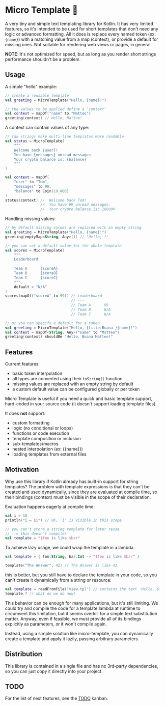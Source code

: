 # Micro Template 📃

A very tiny and simple text templating library for Kotlin. It has very limited features, so it's intended to be used for short templates that don't need any logic or advanced formatting. All it does is replace every named token (ex: `{name}`) with a matching value from a map (context), or provide a default for missing ones. Not suitable for rendering web views or pages, in general. 

**NOTE**: It's not optimized for speed, but as long as you render short strings performance shouldn't be a problem.

## Usage

A simple "hello" example:

```kotlin
// create a reusable template
val greeting = MicroTemplate("Hello, {name}!")

// the values to be applied define a 'context'
val context = mapOf("name" to "Matteo")
greeting(context) // Hello, Matteo!
```
A context can contain values of any type:

```kotlin
// raw strings make multi-line templates more readable
val status = MicroTemplate(
    """
    Welcome back {user}! 
    You have {messages} unread messages. 
    Your crypto balance is: {balance}
    """
)

val context = mapOf(
    "user" to "Tom",
    "messages" to 99,
    "balance" to Coin(10_000)
)
status(context) //  Welcome back Tom! 
                //  You have 99 unread messages.
                //  Your crypto balance is: 10000©
```

Handling missing values:

```kotlin
// by default missing values are replaced with an empty string
val greeting = MicroTemplate("Hello, {name}!")
greeting(emptyMap<String, Any>()) // "Hello, !"

// you can set a default value for the whole template
val scores = MicroTemplate(
    """
    Leaderboard
    ---
    Team A      {scoreA}
    Team B      {scoreB}
    Team C      {scoreC}
    """,
    default = "N/A"
)
scores(mapOf("scoreA" to 99)) // Leaderboard
                              // ---
                              // Team A      99
                              // Team B      N/A
                              // Team C      N/A

// or you can specify a default for a token
val greeting = MicroTemplate("Hello, {title:Buana }{name}!")
val context = mapOf<String, Any>("name" to "Matteo")
greeting(context) shouldBe "Hello, Buana Matteo!"
```

## Features

Current features:
- basic token interpolation
- all types are converted using their `toString()` function
- missing values are replaced with an empty string by default
- a custom default value can be configured globally or per token

Micro Template is useful if you need a quick and basic template support, hard-coded in your source code (it doesn't support loading template files).

It does **not** support:
- custom formatting
- logic (no conditional or loops)
- functions or code execution
- template composition or inclusion
- sub-templates/macros
- nested interpolation (ex: {{name}})
- loading templates from external files

## Motivation

Why use this library if Kotlin already has built-in support for string templates? The problem with template expressions is that they can't be created and used dynamically, since they are evaluated at compile time, so their bindings (context) must be visible in the scope of their declaration.

Evaluation happens eagerly at compile time:

```kotlin
val i = 10
println("i = $i") // OK, 'i' is visible in this scope

// you can't store a string template for later reuse
// --> this doesn't compile!
val template = "$foo is like $bar"
```

To achieve lazy usage, we could wrap the template in a lambda:

```kotlin
val template = { foo:String, bar:Int -> "$foo is like $bar" }

template("The Answer", 42) // The Answer is like 42
```

this is better, but you still have to declare the template in your code, so you can't create it dynamically from a string or  resource:

```kotlin
val template = readFromFile("view.tpl") // contains the text 'Hello, ${user}!'
template.? // what do we do now? 
```

This behavior can be enough for many applications, but it's still limiting. We could try and compile the code for a template lambda at runtime to circumvent this limitation, but it seems overkill for a simple text substitution matter. Anyway, even if feasible, we must provide all of its bindings explicitly as parameters, or it won't compile again.

Instead, using a simple solution like micro-template, you can dynamically create a template and apply it lazily, passing arbitrary parameters.

## Distribution

This library is contained in a single file and has no 3rd-party dependencies, so you can just copy it directly into your project.

## TODO

For the list of next features, see the [TODO](https://github.com/polarene/micro-template/projects/1) kanban.  
